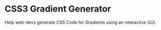CSS3 Gradient Generator
=======================

Help web-devs generate CSS Code for Gradients using an interactive GUI.
